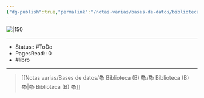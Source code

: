 ```yaml
---
{"dg-publish":true,"permalink":"/notas-varias/bases-de-datos/biblioteca-b/b-utopia/"}
---
```


![|150](http://books.google.com/books/content?id=IcYT2kM-8ogC&printsec=frontcover&img=1&zoom=1&edge=curl&source=gbs_api)

---

- Status:: #ToDo 
- PagesRead:: 0
- #libro

---


> [[Notas varias/Bases de datos/📚 Biblioteca (B) 📚/📚 Biblioteca (B) 📚\|📚 Biblioteca (B) 📚]]